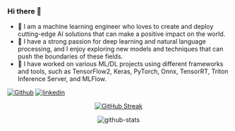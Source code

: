 ### Hi there 👋

- 🔭 I am a machine learning engineer who loves to create and deploy cutting-edge AI solutions that can make a positive impact on the world. 
- 👯 I have a strong passion for deep learning and natural language processing, and I enjoy exploring new models and techniques that can push the boundaries of these fields.
- 🌱 I have worked on various ML/DL projects using different frameworks and tools, such as TensorFlow2, Keras, PyTorch, Onnx, TensorRT, Triton Inference Server, and MLFlow.

[![Github](https://img.shields.io/badge/Github-vinish-181717?style=flat-square&logo=github)](https://github.com/vinishuchiha)
[![linkedin](https://img.shields.io/badge/LinkedIn-vinish-0077B5?style=flat-square&logo=linkedin)](https://www.linkedin.com/in/vinish-m-4ab33a18b/)

<div align="center">

[![GitHub Streak](https://github-readme-streak-stats.herokuapp.com?user=VinishUchiha&theme=dark&card_width=500)](https://git.io/streak-stats)

![github-stats](https://github-readme-stats-git-masterrstaa-rickstaa.vercel.app/api?username=vinishuchiha&show_icons=true&theme=algolia&count_private=true&hide_title=true)
